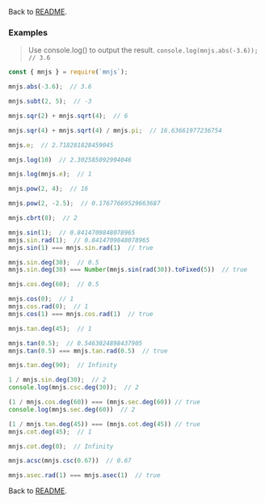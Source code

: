 Back to [README](https://github.com/dr-montasir/mnjs/blob/master/README.md).

### Examples

> Use console.log() to output the result.  `console.log(mnjs.abs(-3.6));  // 3.6`

```js
const { mnjs } = require(`mnjs`);

mnjs.abs(-3.6);  // 3.6

mnjs.subt(2, 5);  // -3

mnjs.sqr(2) + mnjs.sqrt(4);  // 6

mnjs.sqr(4) + mnjs.sqrt(4) / mnjs.pi;  // 16.63661977236754

mnjs.e;  // 2.718281828459045

mnjs.log(10)  // 2.302585092994046

mnjs.log(mnjs.e);  // 1

mnjs.pow(2, 4);  // 16

mnjs.pow(2, -2.5);  // 0.17677669529663687

mnjs.cbrt(8);  // 2

mnjs.sin(1);  // 0.8414709848078965
mnjs.sin.rad(1);  // 0.8414709848078965
mnjs.sin(1) === mnjs.sin.rad(1)  // true

mnjs.sin.deg(30);  // 0.5
mnjs.sin.deg(30) === Number(mnjs.sin(rad(30)).toFixed(5))  // true

mnjs.cos.deg(60);  // 0.5

mnjs.cos(0);  // 1
mnjs.cos.rad(0);  // 1
mnjs.cos(1) === mnjs.cos.rad(1)  // true

mnjs.tan.deg(45);  // 1

mnjs.tan(0.5);  // 0.5463024898437905
mnjs.tan(0.5) === mnjs.tan.rad(0.5)  // true

mnjs.tan.deg(90);  // Infinity

1 / mnjs.sin.deg(30);  // 2
console.log(mnjs.csc.deg(30));  // 2

(1 / mnjs.cos.deg(60)) === (mnjs.sec.deg(60)) // true
console.log(mnjs.sec.deg(60))  // 2

(1 / mnjs.tan.deg(45)) === (mnjs.cot.deg(45)) // true
mnjs.cot.deg(45);  // 1

mnjs.cot.deg(0);  // Infinity

mnjs.acsc(mnjs.csc(0.67))  // 0.67

mnjs.asec.rad(1) === mnjs.asec(1)  // true
```

Back to [README](https://github.com/dr-montasir/mnjs/blob/master/README.md).